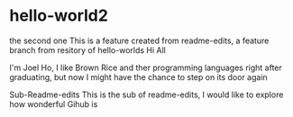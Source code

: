 # hello-world2
the second one
This is a feature created from readme-edits, a feature branch from resitory of hello-worlds
Hi All

I'm Joel Ho, I like Brown Rice and ther programming languages right after graduating, but now I might have the chance to step on its door again

Sub-Readme-edits
This is the sub of readme-edits, I would like to explore how wonderful Gihub is
